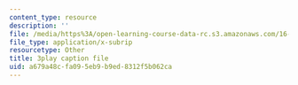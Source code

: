 ```yaml
---
content_type: resource
description: ''
file: /media/https%3A/open-learning-course-data-rc.s3.amazonaws.com/16-885j-aircraft-systems-engineering-fall-2005/a679a48cfa095eb9b9ed8312f5b062ca_AwjT1gJSsco.vtt
file_type: application/x-subrip
resourcetype: Other
title: 3play caption file
uid: a679a48c-fa09-5eb9-b9ed-8312f5b062ca
---
```

